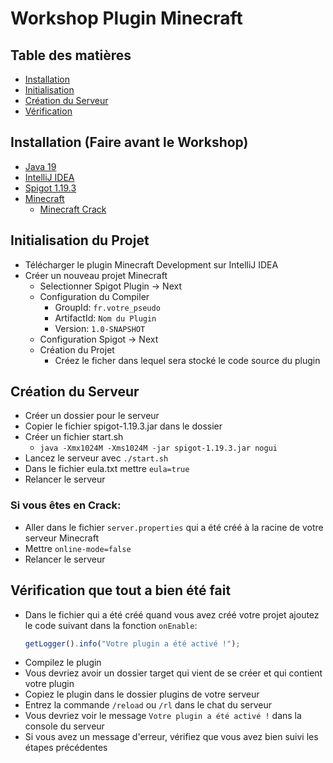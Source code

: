 # Workshop Plugin Minecraft

## Table des matières
- [Installation](#installation--faire-avant-le-workshop-)
- [Initialisation](#initialisation-du-projet)
- [Création du Serveur](#création-du-serveur)
- [Vérification](#vérification-que-tout-a-bien-été-fait)

## Installation (Faire avant le Workshop)
- [Java 19](https://www.oracle.com/fr/java/technologies/downloads/#java19)
- [IntelliJ IDEA](https://www.jetbrains.com/idea/download/#section=windows)
- [Spigot 1.19.3](https://getbukkit.org/download/spigot)
- [Minecraft](https://www.minecraft.net/fr-fr/download)
    - [Minecraft Crack](https://tlauncher.org/jar)

## Initialisation du Projet
- Télécharger le plugin Minecraft Development sur IntelliJ IDEA
- Créer un nouveau projet Minecraft
  - Selectionner Spigot Plugin &rarr; Next
  - Configuration du Compiler
    - GroupId: `fr.votre_pseudo`
    - ArtifactId: `Nom du Plugin`
    - Version: `1.0-SNAPSHOT`
  - Configuration Spigot &rarr; Next
  - Création du Projet
    - Créez le ficher dans lequel sera stocké le code source du plugin

## Création du Serveur
- Créer un dossier pour le serveur
- Copier le fichier spigot-1.19.3.jar dans le dossier
- Créer un fichier start.sh
  - `java -Xmx1024M -Xms1024M -jar spigot-1.19.3.jar nogui`
- Lancez le serveur avec `./start.sh`
- Dans le fichier eula.txt mettre `eula=true`
- Relancer le serveur

### Si vous êtes en Crack:
- Aller dans le fichier `server.properties` qui a été créé à la racine de 
  votre serveur Minecraft
- Mettre `online-mode=false`
- Relancer le serveur

## Vérification que tout a bien été fait
- Dans le fichier qui a été créé quand vous avez créé votre projet ajoutez 
  le code suivant dans la fonction `onEnable`:
  ```js
  getLogger().info("Votre plugin a été activé !");
  ```
- Compilez le plugin
- Vous devriez avoir un dossier target qui vient de se créer et qui contient 
  votre plugin
- Copiez le plugin dans le dossier plugins de votre serveur
- Entrez la commande `/reload` ou `/rl` dans le chat du serveur
- Vous devriez voir le message `Votre plugin a été activé !` dans la console
  du serveur
- Si vous avez un message d'erreur, vérifiez que vous avez bien suivi les 
  étapes précédentes
